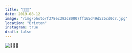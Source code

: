 ```yaml
---
title: "💨💨💨"
date: 2019-08-12
image: "/img/photo/f378ec392c80007ff165d49d525cd0c7.jpg"
location: "Brixton"
instagram: true
draft: false
---
```


![💨💨💨](/img/photo/f378ec392c80007ff165d49d525cd0c7.jpg)
